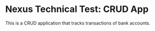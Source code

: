 # Nexus Technical Test: CRUD App

This is a CRUD application that tracks transactions of bank accounts.
